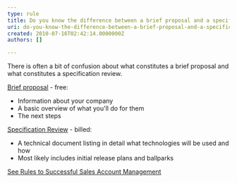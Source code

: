 ```yaml
---
type: rule
title: Do you know the difference between a brief proposal and a specification review?
uri: do-you-know-the-difference-between-a-brief-proposal-and-a-specification-review
created: 2010-07-16T02:42:14.0000000Z
authors: []

---
```




<span class='intro'> There is often a bit of confusion about what constitutes a brief proposal and what constitutes a specification review.
 </span>


  <p><a href="http&#58;//www.ssw.com.au/ssw/Standards/templates/BriefProposalPostInitialMeeting.doc">Brief proposal</a> - free&#58; </p>
<ul>
    <li>Information about your company </li>
    <li>A basic overview of what you'll do for them </li>
    <li>The next steps </li>
</ul>
<p><a target="_blank" href="http&#58;//www.ssw.com.au/SSW/Standards/Rules/RulestoBetterProjectManagement.aspx#SpecificationReview">Specification Review</a> - billed&#58;</p>
<ul>
    <li>A technical document listing in detail what technologies will be used and how </li>
    <li>Most likely includes initial release plans and ballparks </li>
</ul>
<p><a target="_blank" href="http&#58;//www.ssw.com.au/SSW/Standards/Rules/RulestoBetterProjectManagement.aspx#SpecificationReview">See </a><a href="http&#58;//www.ssw.com.au/SSW/Standards/Rules/RulestoSuccessfulSalesAccountManagement.aspx#OutcomeInitialMeetingSpecRevieworAdHocWork">Rules to Successful Sales Account Management</a></p>



